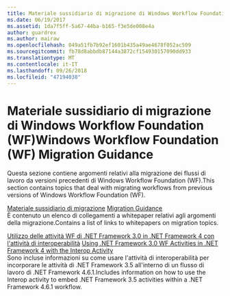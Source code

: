 ```yaml
---
title: Materiale sussidiario di migrazione di Windows Workflow Foundation (WF)
ms.date: 06/19/2017
ms.assetid: 1da7f5ff-5a67-44ba-b165-f3e5de008e4a
author: guardrex
ms.author: mairaw
ms.openlocfilehash: 049a51fb7b92ef1601b435a49ae4678f052ac509
ms.sourcegitcommit: fb78d8abbdb87144a3872cf154930157090dd933
ms.translationtype: MT
ms.contentlocale: it-IT
ms.lasthandoff: 09/26/2018
ms.locfileid: "47194038"
---
```

# <a name="windows-workflow-foundation-wf-migration-guidance"></a><span data-ttu-id="0c1b7-102">Materiale sussidiario di migrazione di Windows Workflow Foundation (WF)</span><span class="sxs-lookup"><span data-stu-id="0c1b7-102">Windows Workflow Foundation (WF) Migration Guidance</span></span>

<span data-ttu-id="0c1b7-103">Questa sezione contiene argomenti relativi alla migrazione dei flussi di lavoro da versioni precedenti di Windows Workflow Foundation (WF).</span><span class="sxs-lookup"><span data-stu-id="0c1b7-103">This section contains topics that deal with migrating workflows from previous versions of Windows Workflow Foundation (WF).</span></span>

<span data-ttu-id="0c1b7-104">[Materiale sussidiario di migrazione](~/docs/framework/windows-workflow-foundation/migration-guidance.md) </span><span class="sxs-lookup"><span data-stu-id="0c1b7-104">[Migration Guidance](~/docs/framework/windows-workflow-foundation/migration-guidance.md) </span></span>  
<span data-ttu-id="0c1b7-105">È contenuto un elenco di collegamenti a whitepaper relativi agli argomenti della migrazione.</span><span class="sxs-lookup"><span data-stu-id="0c1b7-105">Contains a list of links to whitepapers on migration topics.</span></span>

<span data-ttu-id="0c1b7-106">[Utilizzo delle attività WF di .NET Framework 3.0 in .NET Framework 4 con l'attività di interoperabilità](~/docs/framework/windows-workflow-foundation/net-framework-3-0-wf-in-net-framework-4-interop.md) </span><span class="sxs-lookup"><span data-stu-id="0c1b7-106">[Using .NET Framework 3.0 WF Activities in .NET Framework 4 with the Interop Activity](~/docs/framework/windows-workflow-foundation/net-framework-3-0-wf-in-net-framework-4-interop.md) </span></span>  
<span data-ttu-id="0c1b7-107">Sono incluse informazioni su come usare l'attività di interoperabilità per incorporare le attività di .NET Framework 3.5 all'interno di un flusso di lavoro di .NET Framework 4.6.1.</span><span class="sxs-lookup"><span data-stu-id="0c1b7-107">Includes information on how to use the Interop activity to embed .NET Framework 3.5 activities within a .NET Framework 4.6.1 workflow.</span></span>
